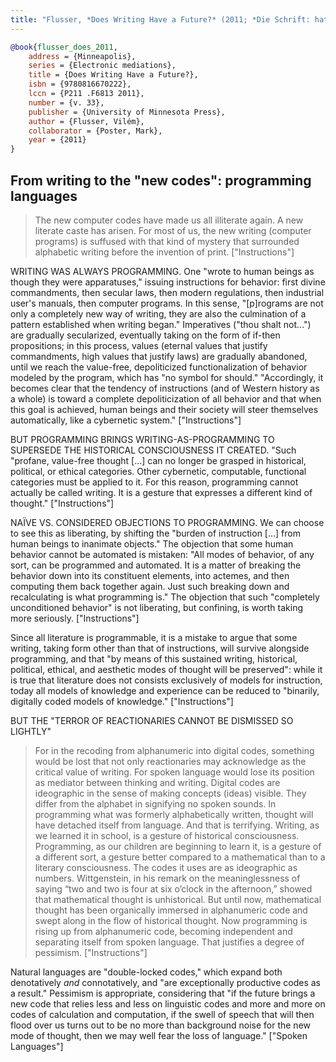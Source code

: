 ```yaml
---
title: "Flusser, *Does Writing Have a Future?* (2011; *Die Schrift: hat Schreiben Zukunft?*, 1987)"
---
```


```bibtex
@book{flusser_does_2011,
	address = {Minneapolis},
	series = {Electronic mediations},
	title = {Does Writing Have a Future?},
	isbn = {9780816670222},
	lccn = {P211 .F6813 2011},
	number = {v. 33},
	publisher = {University of Minnesota Press},
	author = {Flusser, Vilém},
	collaborator = {Poster, Mark},
	year = {2011}
}
```


From writing to the "new codes": programming languages
------------------------------------------------------

> The new computer codes have made us all illiterate again. A new literate caste has arisen. For most of us, the new writing (computer programs) is suffused with that kind of mystery that surrounded alphabetic writing before the invention of print. ["Instructions"]

WRITING WAS ALWAYS PROGRAMMING. One "wrote to human beings as though they were apparatuses," issuing instructions for behavior: first divine commandments, then secular laws, then modern regulations, then industrial user's manuals, then computer programs. In this sense, "[p]rograms are not only a completely new way of writing, they are also the culmination of a pattern established when writing began." Imperatives ("thou shalt not...") are gradually secularized, eventually taking on the form of if-then propositions; in this process, values (eternal values that justify commandments, high values that justify laws) are gradually abandoned, until we reach the value-free, depoliticized functionalization of behavior modeled by the program, which has "no symbol for should." "Accordingly, it becomes clear that the tendency of instructions (and of Western history as a whole) is toward a complete depoliticization of all behavior and that when this goal is achieved, human beings and their society will steer themselves automatically, like a cybernetic system." ["Instructions"]

BUT PROGRAMMING BRINGS WRITING-AS-PROGRAMMING TO SUPERSEDE THE HISTORICAL CONSCIOUSNESS IT CREATED. "Such "profane, value-free thought [...] can no longer be grasped in historical, political, or ethical categories. Other cybernetic, computable, functional categories must be applied to it. For this reason, programming cannot actually be called writing. It is a gesture that expresses a different kind of thought." ["Instructions"]

NAÏVE VS. CONSIDERED OBJECTIONS TO PROGRAMMING. We can choose to see this as liberating, by shifting the "burden of instruction [...] from human beings to inanimate objects." The objection that some human behavior cannot be automated is mistaken: "All modes of behavior, of any sort, can be programmed and automated. It is a matter of breaking the behavior down into its constituent elements, into actemes, and then computing them back together again. Just such breaking down and recalculating is what programming is." The objection that such "completely unconditioned behavior" is not liberating, but confining, is worth taking more seriously. ["Instructions"]

Since all literature is programmable, it is a mistake to argue that some writing, taking form other than that of instructions, will survive alongside programming, and that "by means of this sustained writing, historical, political, ethical, and aesthetic modes of thought will be preserved": while it is true that literature does not consists exclusively of models for instruction, today all models of knowledge and experience can be reduced to "binarily, digitally coded models of knowledge." ["Instructions"]

BUT THE "TERROR OF REACTIONARIES CANNOT BE DISMISSED SO LIGHTLY"

> For in the recoding from alphanumeric into digital codes, something would be lost that not only reactionaries may acknowledge as the critical value of writing. For spoken language would lose its position as mediator between thinking and writing. Digital codes are ideographic in the sense of making concepts (ideas) visible. They differ from the alphabet in signifying no spoken sounds. In programming what was formerly alphabetically written, thought will have detached itself from language. And that is terrifying. Writing, as we learned it in school, is a gesture of historical consciousness. Programming, as our children are beginning to learn it, is a gesture of a different sort, a gesture better compared to a mathematical than to a literary consciousness. The codes it uses are as ideographic as numbers. Wittgenstein, in his remark on the meaninglessness of saying “two and two is four at six o’clock in the afternoon,” showed that mathematical thought is unhistorical. But until now, mathematical thought has been organically immersed in alphanumeric code and swept along in the flow of historical thought. Now programming is rising up from alphanumeric code, becoming independent and separating itself from spoken language. That justifies a degree of pessimism. ["Instructions"]

Natural languages are "double-locked codes," which expand both denotatively *and* connotatively, and "are exceptionally productive codes as a result." Pessimism is appropriate, considering that "if the future brings a new code that relies less and less on linguistic codes and more and more on codes of calculation and computation, if the swell of speech that will then flood over us turns out to be no more than background noise for the new mode of thought, then we may well fear the loss of language." ["Spoken Languages"]
